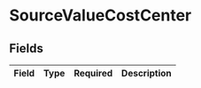 # SourceValueCostCenter


## Fields

| Field       | Type        | Required    | Description |
| ----------- | ----------- | ----------- | ----------- |